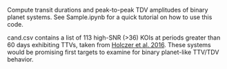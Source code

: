 Compute transit durations and peak-to-peak TDV amplitudes of binary planet systems. See Sample.ipynb for a quick tutorial on how to use this code.

cand.csv contains a list of 113 high-SNR (>36) KOIs at periods greater than 60 days exhibiting TTVs, taken from [Holczer et al. 2016](https://iopscience.iop.org/article/10.3847/0067-0049/225/1/9/pdf). These systems would be promising first targets to examine for binary planet-like TTV/TDV behavior.
